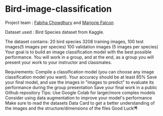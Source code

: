 # Bird-image-classification

Project team :  [Fabiha Chowdhury](https://github.com/Fabihachow) and [Marjorie Falcon](https://github.com/mfalcon00)

Dataset used : Bird Species dataset from Kaggle.

The dataset contains:
20 bird species
3208 training images, 100 test images(5 images per species)
100 validation images (5 images per species)
Your goal is to build an image classification model with the best possible performance. You will work in a group, and at the end, as a group you will present your work to your instructor and classmates.

Requirements:
Compile a classification model (you can choose any image classification model you want).
Your accuracy should be at least 85%
Save your final model, and use the images in "images to predict" to evaluate its performance during the group presentation
Save your final work in a public Github repository
Tips:
Use Google Colab for larger/more complex models
Consider using data augmentation to improve your model's performance
Make sure to read the datasets Data Card to get a better understanding of the images and the structure/dimensions of the files
Good Luck!¶
